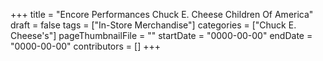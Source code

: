 +++
title = "Encore Performances Chuck E. Cheese Children Of America"
draft = false
tags = ["In-Store Merchandise"]
categories = ["Chuck E. Cheese's"]
pageThumbnailFile = ""
startDate = "0000-00-00"
endDate = "0000-00-00"
contributors = []
+++
